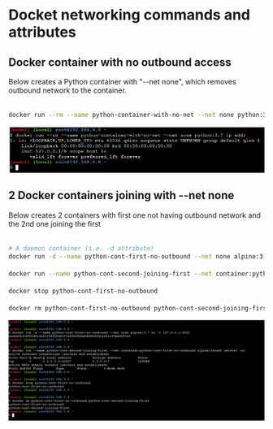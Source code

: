 # Docket networking commands and attributes

## Docker container with no outbound access

Below creates a Python container with "--net none", which removes outbound network to the container.

``` sh

docker run --rm --name python-container-with-no-net --net none python:3.7 ip addr

```

![container with no outbout network](./images/04-01-container-with-no-outbount-net.PNG)

## 2 Docker containers joining with --net none

Below creates 2 containers with first one not having outbound network and the 2nd one joining the first

``` sh

# A daemon container (i.e. -d attribute)
docker run -d --name python-cont-first-no-outbound --net none alpine:3.7 nc -l 127.0.0.1:3333

docker run --name python-cont-second-joining-first --net container:python-cont-first-no-outbound alpine:latest netstat -al

docker stop python-cont-first-no-outbound

docker rm python-cont-first-no-outbound python-cont-second-joining-first

```

![containers with inter connect](./images/04-02-containers-ineter-connect.PNG)

